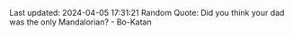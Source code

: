 Last updated: 2024-04-05 17:31:21
Random Quote: Did you think your dad was the only Mandalorian? - Bo-Katan